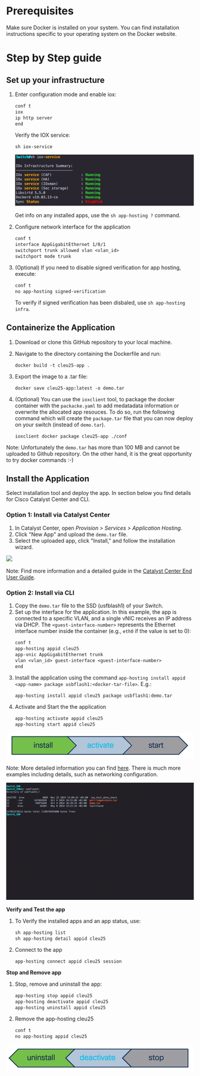 # Prerequisites

Make sure Docker is installed on your system. You can find installation instructions specific to your operating system on the Docker website.

# Step by Step guide

## Set up your infrastructure

1. Enter configuration mode and enable iox:

   ```
   conf t
   iox
   ip http server
   end
   ```

   Verify the IOX service:
   ```
   sh iox-service 
   ```

   ![ioxservice](./img/ioxservice.png)

   Get info on any installed apps, use the `sh app-hosting ?` command.
2. Configure network interface for the application

   ```iox
   conf t
   interface AppGigabitEthernet 1/0/1
   switchport trunk allowed vlan <vlan_id>
   switchport mode trunk  
   ```
3. (Optional) If you need to disable signed verification for app hosting, execute:

   ```
   conf t
   no app-hosting signed-verification
   ```
   To verify if signed verification has been disbaled, use `sh app-hosting infra`.

## Containerize the Application

1. Download or clone this GitHub repository to your local machine.
2. Navigate to the directory containing the Dockerfile and run:
   ```
   docker build -t cleu25-app .
   ```
3. Export the image to a .tar file:
   ```
   docker save cleu25-app:latest -o demo.tar
   ```

4. (Optional) You can use the `ioxclient` tool, to package the docker container with the `packacke.yaml` to add medatadata information or overwrite the allocated app resouces. To do so, run the following command  which will create the `package.tar` file that you can now deploy on your switch (instead of `demo.tar`). 
   ```
   ioxclient docker package cleu25-app ./conf
   ```

Note: Unfortunately the `demo.tar` has more than 100 MB and cannot be uploaded to Github repository. On the other hand, it is the great opportunity to try docker commands :-)

## Install the Application

Select installation tool and deploy the app. In section below you find details for Cisco Catalyst Center and CLI.

### Option 1: Install via Catalyst Center

1. In Catalyst Center, open *Provision > Services > Application Hosting*.
2. Click "New App" and upload the `demo.tar` file.
3. Select the uploaded app, click "Install," and follow the installation wizard.

<img src="img/switch-app-hosting-catc.gif" width="700">

Note: Find more information and a detailed guide in the [Catalyst Center End User Guide](https://www.cisco.com/c/en/us/td/docs/cloud-systems-management/network-automation-and-management/catalyst-center/2-3-7/user_guide/b_cisco_catalyst_center_user_guide_237/b_cisco_dna_center_ug_2_3_7_chapter_01111.html?bookSearch=true#id_132431).

### Option 2: Install via CLI

1. Copy the `demo.tar` file to the SSD (usfblash1) of your Switch.
2. Set up the interface for the application. In this example, the app is connected to a specific VLAN, and a single vNIC receives an IP address via DHCP. The `<guest-interface-number>` represents the Ethernet interface number inside the container (e.g., `eth0` if the value is set to 0):
   ```
   conf t
   app-hosting appid cleu25 
   app-vnic AppGigabitEthernet trunk 
   vlan <vlan_id> guest-interface <guest-interface-number> 
   end
   ```
3. Install the application using the command  `app-hosting install appid <app-name> package usbflash1:<docker-tar-file>`. E.g.:
   ```
   app-hosting install appid cleu25 package usbflash1:demo.tar
   ```
4. Activate and Start the the application
   ```
   app-hosting activate appid cleu25 
   app-hosting start appid cleu25 
   ```

![StartApp](./../img/install-activate-start.png)

Note: More detailed information you can find [here](https://developer.cisco.com/docs/app-hosting/#!getting-cat9k-setup). There is much more examples including details, such as networking configuration.

<img src="img/app-hosting.gif" width="700">

**Verify and Test the app**

1. To Verify the installed apps and an app status, use:

   ```
   sh app-hosting list
   sh app-hosting detail appid cleu25 
   ```
2. Connect to the app

   ```
   app-hosting connect appid cleu25 session   
   ```

**Stop and Remove app**

1. Stop, remove and uninstall the app:
   ```iox
   app-hosting stop appid cleu25
   app-hosting deactivate appid cleu25
   app-hosting uninstall appid cleu25
   ```
2. Remove the app-hosting cleu25
   ```iox
   conf t
   no app-hosting appid cleu25   
   ```

![StopApp](./../img/uninstall-deactivate-stop.png)
